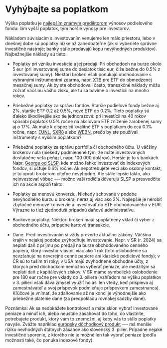 # Vyhýbajte sa poplatkom

Výška poplatku je [najlepším známym prediktorom](https://sg.morningstar.com/sg/news/154499/how-fund-fees-are-the-best-predictor-of-returns.aspx#:~:text=The%20expense%20ratio%20is%20the,returns%20%E2%80%93%20and%20our%20data%20agrees.) výnosov podielového fondu: čím vyšší poplatok, tým horšie výnosy pre investorov.

Nákladom súvisiacim s investovaním venujeme len málo priestoru, lebo v dnešnej dobe sú poplatky nízke až zanedbateľné (ak si vyberiete správne investičné nástroje; banky stále predávajú kopu nevýhodných produktov). Najbežnejšie náklady sú tieto:

* Poplatky pri vzniku investície a jej predaji. Pri obchodoch na burze okolo 5 eur (pri investovanej sume do desiatok tisíc eur, čiže bežne do 0.5% z investovanej sumy). Niektorí brokeri však ponúkajú obchodovanie s vybranými inštrumentmi zdarma, napr. [XTB](https://www.xtb.com/sk/etf) pre ETF do obmedzenej mesačnej sumy. Ak by ste obchodovali často, transakčné náklady môžu zožrať väčšinu vášho zisku, ale tu sa bavíme o investícii na mnoho rokov.

* Priebežné poplatky za správu fondov. Staršie podielové fondy bežne aj 2%, staršie ETF 0.2 až 0.5%, nové ETF do 0.2%. Tieto poplatky sú ďaleko škodlivejšie ako tie jednorazové: pri investícii na 40 rokov spôsobí poplatok 0.5% ročne na akciovom ETF zníženie zarobenej sumy aj o 17%. Ak máte k dispozícii kvalitné ETF s poplatkom do cca 0.1% ročne, napr. [EUNL](https://www.ishares.com/uk/individual/en/products/251882/ishares-msci-world-ucits-etf-acc-fund), [SXR8](https://www.ishares.com/uk/individual/en/products/251882/ishares-msci-world-ucits-etf-acc-fund) alebo [WEBN](https://www.amundietf.se/en/professional/products/equity/amundi-prime-all-country-world-ucits-etf-acc/ie0003xja0j9), prečo by ste používali inštrumenty s vyšším poplatkom?

* Priebežné poplatky za správu portfólia či obchodného účtu. U väčšiny brokerov nula (niekedy podmienené tým, že máte investovaných dostatočne veľa peňazí, napr. 100 000 dolárov). Horšie je to v bankách. Napr. [George od SLSP](https://www.slsp.sk/sk/ludia/investovanie/etf-fondy#/8457b7/id/poplatky), kde možno ľahko investovať do indexových fondov, si účtuje 0.6% ročne. Ak nepotrebujete veci ako osobný kontakt, je to oproti brokerom citeľne nevýhodné. Ale stále lepšie takto, ako neinvestovať vôbec --- možno vaši rodičia dôverujú SLSP a presvedčíte ich na akcie aspoň takto.

* Poplatky za menovú konverziu. Niekedy schované v podobe nevýhodného kurzu u brokera; neraz aj viac ako 2%. Najlepšie je nerobiť zbytočné menové konverzie a investovať do ETF obchodovaného v EUR. Výrazne to tiež zjednoduší prípadnú daňovú administratívu.

* Bankové poplatky. Niektorí brokeri majú spoplatnený vklad či výber z obchodného účtu, prípadne kartové transakcie.

* Dane. Pred investovaním si vždy preverte aktuálne zákony. Väčšina krajín v nejakej podobe zvýhodňuje investovanie. Napr. v SR (r. 2024) sa neplatí daň z príjmu po predaji na burze obchodovaného cenného papiera, ktorý investor vlastnil viac ako 1 rok (toto oslobodenie sa nevzťahuje na neverejné cenné papiere ani klasické podielové fondy); v ČR sú to tuším tri roky; v USA majú zvýhodnené obchodné účty, z ktorých pred dôchodkom nemožno vyberať peniaze, ale medzitým sa neplatí daň z kapitálových ziskov. V SR máme symbolické oslobodenie pre 180 eur ročne pre vklady do 3. piliera (vzhľadom na výšku poplatkov v 3. pilieri však dáva zmysel využiť ho asi len vtedy, keď prispieva aj zamestnávateľ a svoj príspevok podmieňuje príspevkom zamestnanca). Kľúčové je vnímať, že zdaňovanie až na konci je výhodnejšie ako priebežné platenie dane (za predpokladu rovnakej sadzby dane).

Poznámka: Ak sa nedokážete kontrolovať a máte sklon vybrať investované peniaze a minúť ich, alebo neustále zasahovať do toho, čo vlastníte, potrebujete produkt, ktorý vám to znemožní, aj keby vás to stálo poplatky navyše. Zvážte napríklad [európsky dôchodkový produkt](https://nbs.sk/dohlad-nad-financnym-trhom/dohlad/dochodkove-sporenie/celoeuropsky-osobny-dochodkovy-produkt-pepp/) --- má menšie riziko nevhodných štátnych zásahov ako slovenský 3. pilier. Prípadne nejaké investičné sporenie, z ktorého nie je možné len tak vybrať peniaze (podľa možnosti také, čo ponúka indexové fondy).

